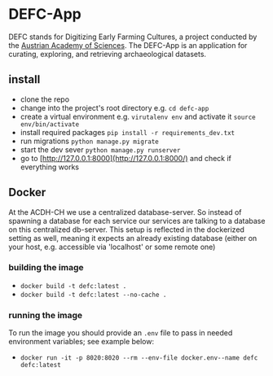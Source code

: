 # DEFC-App

DEFC stands for Digitizing Early Farming Cultures, a project conducted by the [Austrian Academy of
Sciences](http://www.orea.oeaw.ac.at/go-digital.html). The DEFC-App is an application for curating, exploring, and retrieving archaeological datasets.

## install

* clone the repo
* change into the project's root directory e.g. `cd defc-app`
* create a virtual environment e.g. `virutalenv env` and activate it `source env/bin/activate`
* install required packages `pip install -r requirements_dev.txt`
* run migrations `python manage.py migrate`
* start the dev sever `python manage.py runserver`
* go to [http://127.0.0.1:8000](http://127.0.0.1:8000/) and check if everything works


## Docker

At the ACDH-CH we use a centralized database-server. So instead of spawning a database for each service our services are talking to a database on this centralized db-server. This setup is reflected in the dockerized setting as well, meaning it expects an already existing database (either on your host, e.g. accessible via 'localhost' or some remote one)

### building the image

* `docker build -t defc:latest .`
* `docker build -t defc:latest --no-cache .`


### running the image

To run the image you should provide an `.env` file to pass in needed environment variables; see example below:

* `docker run -it -p 8020:8020 --rm --env-file docker.env--name defc defc:latest`